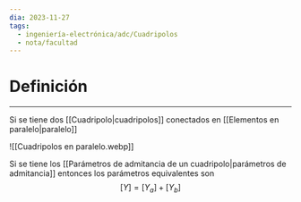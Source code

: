 ```yaml
---
dia: 2023-11-27
tags:
  - ingeniería-electrónica/adc/Cuadripolos
  - nota/facultad
---
```

# Definición
---
Si se tiene dos [[Cuadripolo|cuadripolos]] conectados en [[Elementos en paralelo|paralelo]]

![[Cuadripolos en paralelo.webp]]

Si se tiene los [[Parámetros de admitancia de un cuadripolo|parámetros de admitancia]] entonces los parámetros equivalentes son $$ [Y] = [Y_a] + [Y_b] $$